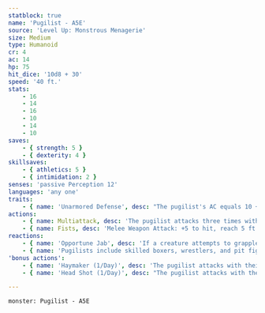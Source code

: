 ```yaml
---
statblock: true
name: 'Pugilist - A5E'
source: 'Level Up: Monstrous Menagerie'
size: Medium
type: Humanoid
cr: 4
ac: 14
hp: 75
hit_dice: '10d8 + 30'
speed: '40 ft.'
stats:
    - 16
    - 14
    - 16
    - 10
    - 14
    - 10
saves:
    - { strength: 5 }
    - { dexterity: 4 }
skillsaves:
    - { athletics: 5 }
    - { intimidation: 2 }
senses: 'passive Perception 12'
languages: 'any one'
traits:
    - { name: 'Unarmored Defense', desc: "The pugilist's AC equals 10 + their Dexterity modifier + their Wisdom modifier." }
actions:
    - { name: Multiattack, desc: 'The pugilist attacks three times with their fists.' }
    - { name: Fists, desc: 'Melee Weapon Attack: +5 to hit, reach 5 ft., one target. Hit: 6 (1d6 + 3) bludgeoning damage.' }
reactions:
    - { name: 'Opportune Jab', desc: 'If a creature attempts to grapple the pugilist, the pugilist attacks that creature with their fists.' }
    - { name: 'Pugilists include skilled boxers, wrestlers, and pit fighters', desc: "They sometimes work as bodyguards or gangsters, though they're most often found in the ring, challenging all comers." }
'bonus actions':
    - { name: 'Haymaker (1/Day)', desc: 'The pugilist attacks with their fists. On a hit, the attack deals an extra 7 (2d6) damage.' }
    - { name: 'Head Shot (1/Day)', desc: "The pugilist attacks with their fists. On a hit, the target makes a DC 13 Constitution saving throw. On a failure, it is stunned until the end of the pugilist's next turn." }

---
```

```statblock
monster: Pugilist - A5E
```
